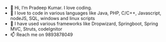 - 👋 Hi, I’m Pradeep Kumar. I love coding. 
- 👀 I love to code in various languages like Java, PHP, C/C++, Javascript, nodeJS, SQL, windows and linux scripts
- 🌱 I have used various frameworks like Dropwizard, Springboot, Spring MVC, Struts, codeIgnitor
- 📫 Reach me on 9893878049

